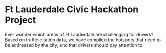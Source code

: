 # Ft Lauderdale Civic Hackathon Project

Ever wonder which areas of Ft Lauderdale are challenging for drivers? Based on traffic citation data, we have compiled the hotspots that need to be addressed by the city, and that drivers should pay attention to.

